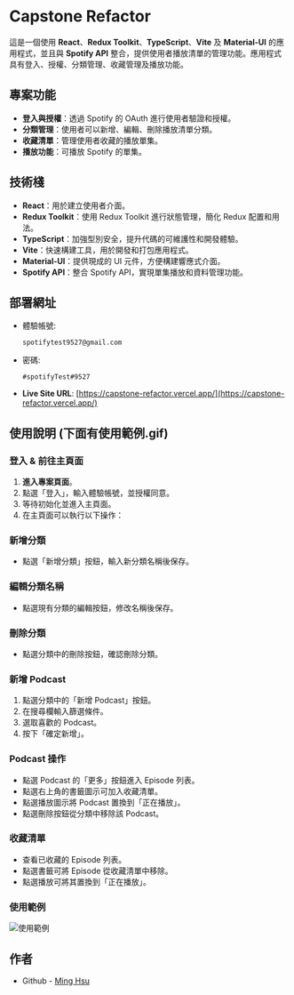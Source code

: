 # Capstone Refactor

這是一個使用 **React**、**Redux Toolkit**、**TypeScript**、**Vite** 及 **Material-UI** 的應用程式，並且與 **Spotify API** 整合，提供使用者播放清單的管理功能。應用程式具有登入、授權、分類管理、收藏管理及播放功能。

## 專案功能

- **登入與授權**：透過 Spotify 的 OAuth 進行使用者驗證和授權。
- **分類管理**：使用者可以新增、編輯、刪除播放清單分類。
- **收藏清單**：管理使用者收藏的播放單集。
- **播放功能**：可播放 Spotify 的單集。

## 技術棧

- **React**：用於建立使用者介面。
- **Redux Toolkit**：使用 Redux Toolkit 進行狀態管理，簡化 Redux 配置和用法。
- **TypeScript**：加強型別安全，提升代碼的可維護性和開發體驗。
- **Vite**：快速構建工具，用於開發和打包應用程式。
- **Material-UI**：提供現成的 UI 元件，方便構建響應式介面。
- **Spotify API**：整合 Spotify API，實現單集播放和資料管理功能。

## 部署網址

- 體驗帳號:
  ```
  spotifytest9527@gmail.com
  ```
- 密碼:

  ```
  #spotifyTest#9527
  ```

- **Live Site URL**: [https://capstone-refactor.vercel.app/](https://capstone-refactor.vercel.app/)

## 使用說明 (下面有使用範例.gif)

### 登入 & 前往主頁面

1. **進入專案頁面**。
2. 點選「登入」，輸入體驗帳號，並授權同意。
3. 等待初始化並進入主頁面。
4. 在主頁面可以執行以下操作：

### 新增分類

- 點選「新增分類」按鈕，輸入新分類名稱後保存。

### 編輯分類名稱

- 點選現有分類的編輯按鈕，修改名稱後保存。

### 刪除分類

- 點選分類中的刪除按鈕，確認刪除分類。

### 新增 Podcast

1. 點選分類中的「新增 Podcast」按鈕。
2. 在搜尋欄輸入篩選條件。
3. 選取喜歡的 Podcast。
4. 按下「確定新增」。

### Podcast 操作

- 點選 Podcast 的「更多」按鈕進入 Episode 列表。
- 點選右上角的書籤圖示可加入收藏清單。
- 點選播放圖示將 Podcast 置換到「正在播放」。
- 點選刪除按鈕從分類中移除該 Podcast。

### 收藏清單

- 查看已收藏的 Episode 列表。
- 點選書籤可將 Episode 從收藏清單中移除。
- 點選播放可將其置換到「正在播放」。

### 使用範例

![使用範例](./src/assets/AlphaCast-3.gif)

## 作者

- Github - [Ming Hsu](https://github.com/GHSergio)
